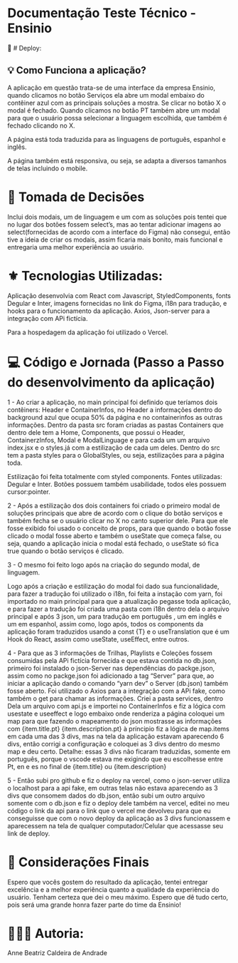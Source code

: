 # Documentação Teste Técnico - Ensinio 



🚀 # Deploy: 



##  💡 Como Funciona a aplicação? 
A aplicação em questão trata-se de uma interface da empresa Ensinio, quando clicamos no botão Serviços ela abre um modal embaixo do contêiner azul com as principais soluções a mostra. Se clicar no botão X o modal é fechado. Quando clicamos no botão PT também abre um modal para que o usuário possa selecionar a linguagem escolhida, que também é fechado clicando no X. 



A página está toda traduzida para as linguagens de português, espanhol e inglês. 



A página também está responsiva, ou seja, se adapta a diversos tamanhos de telas incluindo o mobile. 



#  🎯 Tomada de Decisões
Inclui dois modais, um de linguagem e um com as soluções pois tentei que no lugar dos botões fossem select’s, mas ao tentar adicionar imagens ao select(fornecidas de acordo com a interface do Figma) não consegui, então tive a ideia de criar os modais, assim ficaria mais bonito, mais funcional e entregaria uma melhor experiência ao usuário. 



#  ⚜️ Tecnologias Utilizadas: 


Aplicação desenvolvia com React com Javascript, StyledComponents, fonts Degular e Inter, imagens fornecidas no link do Figma, i18n para tradução, e hooks para o funcionamento da aplicação. Axios, Json-server para a integração com APi fictícia. 

Para a hospedagem da aplicação foi utilizado o Vercel. 



#  💻 Código e Jornada (Passo a Passo do desenvolvimento da aplicação) 


1 - Ao criar a aplicação, no main principal foi definido que teríamos dois contêiners: Header e ContainerInfos, no Header a informações dentro do background azul que ocupa 50% da página e no containerinfos as outras informações. Dentro da pasta src foram criadas as pastas Containers que dentro dele tem a Home, Components, que possui o Header, ContainerzInfos, Modal e ModalLinguage e para cada um um arquivo index.jsx e o styles.já com a estilização de cada um deles. Dentro do src tem a pasta styles para o GlobalStyles, ou seja, estilizações para a página toda. 



Estilização foi feita totalmente com styled components. Fontes utilizadas: Degular e Inter.  Botões possuem também usabilidade, todos eles possuem cursor:pointer. 



2 - Após a estilização dos dois containers foi criado o primeiro modal de soluções principais que abre de acordo com o clique do botão serviços e também fecha se o usuário clicar no X no canto superior dele. Para que ele fosse exibido foi usado o conceito de props, para que quando o botão fosse clicado o modal fosse aberto e também o useState que começa false, ou seja, quando a aplicação inicia o modal está fechado, o useState só fica true quando o botão serviços é clicado. 



3 - O mesmo foi feito logo após na criação do segundo modal, de linguagem. 

Logo após a criação e estilização do modal foi dado sua funcionalidade, para fazer a tradução foi utilizado o i18n, foi feita a instação com yarn, foi importado no main principal para que a atualização pegasse toda aplicação, e para fazer a tradução foi criada uma pasta com i18n dentro dela o arquivo principal e após 3 json, um para tradução em português , um em inglês e um em espanhol, assim como, logo após, todos os components da aplicação foram traduzidos usando a const  {T} e o useTranslation que é um Hook do React, assim como useState, useEffect, entre outros. 



4 -  Para que as 3 informações de Trilhas, Playlists e Coleções fossem consumidas pela APi fictícia fornecida e que estava contida no db.json, primeiro foi instalado o json-Server nas dependências do packge.json, assim como no packge.json foi adicionado a tag “Server” para que, ao iniciar a aplicação dando o comando “yarn dev” o Server (db.json) também fosse aberto. Foi utilizado o Axios para a integração com a APi fake, como também o get para chamar as informações. Criei a pasta services, dentro Dela um arquivo com api.js e importei no ContainerInfos e fiz a lógica com usestate e useeffect e logo embaixo onde renderiza a página coloquei um map para que fazendo o mapeamento do json mostrasse as informações com {item.title.pt} {item.description.pt} à príncipio fiz a lógica de map.items em cada uma das 3 divs, mas na tela da aplicação estavam aparecendo 6 divs, então corrigi a configuração e coloquei as 3 divs dentro do mesmo map e deu certo. Detalhe: essas 3 divs não ficaram traduzidas, somente em português, porque o vscode estava me exigindo que eu escolhesse entre Pt, en e es no final de {item.title} ou {item.description} 



5 - Então subi pro github e fiz o deploy na vercel, como o json-server utiliza o localhost para a api fake, em outras telas não estava aparecendo as 3 divs que consomem dados do db.json, então subi um outro arquivo somente com o db.json e fiz o deploy dele também na vercel, editei no meu código o link da api para o link que o vercel me devolveu para que eu conseguisse que com o novo deploy da aplicação as 3 divs funcionassem e aparecessem na tela de qualquer computador/Celular que acessasse seu link de deploy. 





# 📧 Considerações Finais
Espero que vocês gostem do resultado da aplicação, tentei entregar excelência e a melhor experiência quanto a qualidade da experiência do usuário. Tenham certeza que dei o meu máximo. Espero que dê tudo certo, pois será uma grande honra fazer parte do time da Ensinio!





# 👩🏻‍💻 Autoria: 



Anne Beatriz Caldeira de Andrade
